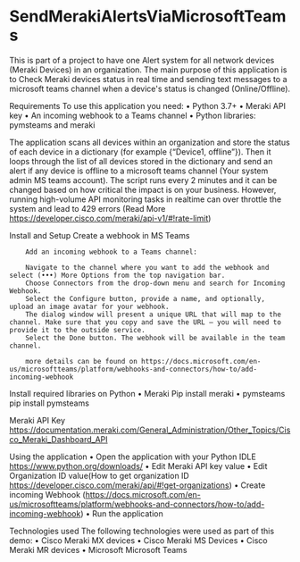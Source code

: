 # SendMerakiAlertsViaMicrosoftTeams
This is part of a project to have one Alert system for all network devices (Meraki Devices) in an organization. The main purpose of this application is to Check Meraki devices status in real time and sending text messages to a microsoft teams channel when a device's status is changed (Online/Offline).

Requirements
  To use this application you need:
    •	Python 3.7+
    •	Meraki API key
    •	An incoming webhook to a Teams channel
    •	Python libraries: pymsteams and meraki

The application scans all devices within an organization and store the status of each device in a dictionary (for example {“Device1, offline”}). Then it loops through the list of all devices stored in the dictionary and send an alert if any device is offline to a microsoft teams channel (Your system admin MS teams account). The script runs every 2 minutes and it can be changed based on how critical the impact is on your business. However, running high-volume API monitoring tasks in realtime can over throttle the system and lead to 429 errors (Read More https://developer.cisco.com/meraki/api-v1/#!rate-limit)

Install and Setup
    Create a webhook in MS Teams

        Add an incoming webhook to a Teams channel:

        Navigate to the channel where you want to add the webhook and select (•••) More Options from the top navigation bar.
        Choose Connectors from the drop-down menu and search for Incoming Webhook.
        Select the Configure button, provide a name, and optionally, upload an image avatar for your webhook.
        The dialog window will present a unique URL that will map to the channel. Make sure that you copy and save the URL — you will need to provide it to the outside service.
        Select the Done button. The webhook will be available in the team channel.

        more details can be found on https://docs.microsoft.com/en-us/microsoftteams/platform/webhooks-and-connectors/how-to/add-incoming-webhook
        
  Install required libraries on Python
    •	Meraki
        Pip install meraki
    •	pymsteams
        pip install pymsteams

  Meraki API Key
  https://documentation.meraki.com/General_Administration/Other_Topics/Cisco_Meraki_Dashboard_API

Using the application
  •	Open the application with your Python IDLE https://www.python.org/downloads/
  •	Edit Meraki API key value
  •	Edit Organization ID value(How to get organization ID https://developer.cisco.com/meraki/api/#!get-organizations)
  •	Create incoming Webhook (https://docs.microsoft.com/en-us/microsoftteams/platform/webhooks-and-connectors/how-to/add-incoming-webhook)
  •	Run the application

Technologies used
  The following technologies were used as part of this demo:
  •	Cisco Meraki MX devices
  •	Cisco Meraki MS Devices
  •	Cisco Meraki MR devices
  •	Microsoft Microsoft Teams
